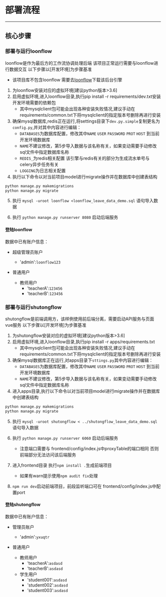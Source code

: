 # 部署流程

---

## 核心步骤

### 部署与运行loonflow

loonflow是作为最后方的工作流协调处理后端 该项目正常运行需要与loonflow进行数据交互
以下步骤以[开发环境]为步骤基准
- 该项目库不包含loonflow 需要去[loonflow](https://github.com/blackholll/loonflow)下载该后台引擎

1. 为loonflow安装对应的虚拟环境[建议python版本>3.6]
2. 启用虚拟环境,进入loonflow目录,执行pip install -r requirements/dev.txt安装开发环境需要的依赖包
    - 其中mysqlclient包可能会出现各种安装失败情况,建议手动在requirements/common.txt下将mysqlclient的指定版本号删除再进行安装
3. 确保mysql数据库,redis正在运行,将settings目录下`dev.py.simple`复制更名为`config.py`,并对其中内容进行编辑：
    - `DATABASES`为数据库配置，修改其中`NAME` `USER` `PASSWORD` `PROT` `HOST` 到当前开发环境数据库
    - `NAME`不建议修改，第5步导入数据与该名称有关，如果变动需要手动修改sql文件中指定数据库名称
    - `REDIS_`为redis相关配置 该引擎与redis有关的部分为生成流水单号与celery异步任务有关
    - `LOGGING`为日志相关配置
4. 执行以下命令以对当前项目model进行migrate操作并在数据库中创建表结构

```python
python manage.py makemigrations
python manage.py migrate
```

5. 执行 `mysql -uroot loonflow <loonflow_leave_data_demo.sql` 语句导入数据

6. 执行 `python manage.py runserver 8080` 启动后端服务

#### 登陆loonflow

数据中已有账户信息：

- 超级管理员账户
    - 'admin':`loonflow123`

- 普通用户
    - 教师用户
        - 'teacherA':`123456`
        - 'teacherB':`123456`

### 部署与运行shutongflow

shutongflow是前端调用方，该样例使用前后端分离，需要启动API服务与页面vue服务
以下步骤以[开发环境]为步骤基准

1. 为shutongflow安装对应的虚拟环境[建议python版本>3.6]
2. 启用虚拟环境,进入loonflow目录,执行pip install -r apps/requirements.txt
    - 其中mysqlclient包可能会出现各种安装失败情况,建议手动在requirements/common.txt下将mysqlclient的指定版本号删除再进行安装
3. 确保mysql数据库正在运行,对apps目录下`sttings.py`其中内容进行编辑：
    - `DATABASES`为数据库配置，修改其中`NAME` `USER` `PASSWORD` `PROT` `HOST` 到当前开发环境数据库
    - `NAME`不建议修改，第5步导入数据与该名称有关，如果变动需要手动修改sql文件中指定数据库名称
4. 进入apps目录,执行以下命令以对当前项目model进行migrate操作并在数据库中创建表结构

```python
python manage.py makemigrations
python manage.py migrate
```

5. 执行 `mysql -uroot shutongflow < ../shutongflow_leave_data_demo.sql` 语句导入数据

6. 执行 `python manage.py runserver 6060` 启动后端服务
    - 注意端口需要与 frontend/config/index.js中proxyTable的端口相同 否则前端部分无法访问该后端服务

7. 进入frontend目录 执行`npm install .`生成前端项目
    - 如果有warn提示使用`npm audit fix`处理

8. `npm run dev`启动前端项目，前段监听端口可在 frontend/config/index.js中配置port

#### 登陆shutongflow

数据中已有账户信息：

- 管理员账户
    - 'admin':`yxuqtr`

- 普通用户
    - 教师用户
        - 'teacherA':`asdasd`
        - 'teacherB':`asdasd`
    - 学生用户
        - 'student001':`asdasd`
        - 'student002':`asdasd`
        - 'student003':`asdasd`